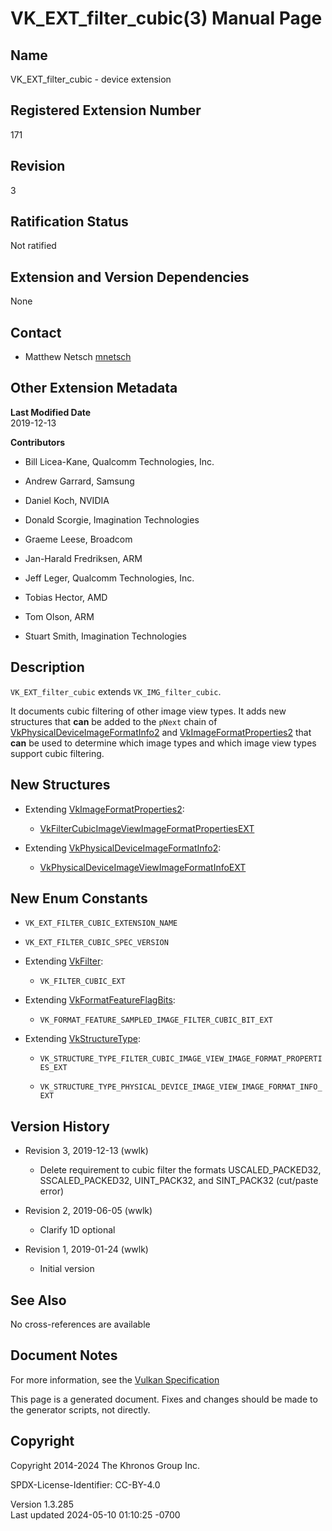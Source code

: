 # VK_EXT_filter_cubic(3) Manual Page

## Name

VK_EXT_filter_cubic - device extension



## <a href="#_registered_extension_number" class="anchor"></a>Registered Extension Number

171

## <a href="#_revision" class="anchor"></a>Revision

3

## <a href="#_ratification_status" class="anchor"></a>Ratification Status

Not ratified

## <a href="#_extension_and_version_dependencies" class="anchor"></a>Extension and Version Dependencies

None

## <a href="#_contact" class="anchor"></a>Contact

- Matthew Netsch <a
  href="https://github.com/KhronosGroup/Vulkan-Docs/issues/new?body=%5BVK_EXT_filter_cubic%5D%20@mnetsch%0A*Here%20describe%20the%20issue%20or%20question%20you%20have%20about%20the%20VK_EXT_filter_cubic%20extension*"
  target="_blank" rel="nofollow noopener"><em></em>mnetsch</a>

## <a href="#_other_extension_metadata" class="anchor"></a>Other Extension Metadata

**Last Modified Date**  
2019-12-13

**Contributors**  
- Bill Licea-Kane, Qualcomm Technologies, Inc.

- Andrew Garrard, Samsung

- Daniel Koch, NVIDIA

- Donald Scorgie, Imagination Technologies

- Graeme Leese, Broadcom

- Jan-Harald Fredriksen, ARM

- Jeff Leger, Qualcomm Technologies, Inc.

- Tobias Hector, AMD

- Tom Olson, ARM

- Stuart Smith, Imagination Technologies

## <a href="#_description" class="anchor"></a>Description

`VK_EXT_filter_cubic` extends `VK_IMG_filter_cubic`.

It documents cubic filtering of other image view types. It adds new
structures that **can** be added to the `pNext` chain of
[VkPhysicalDeviceImageFormatInfo2](https://registry.khronos.org/vulkan/specs/1.3-extensions/man/html/VkPhysicalDeviceImageFormatInfo2.html)
and [VkImageFormatProperties2](https://registry.khronos.org/vulkan/specs/1.3-extensions/man/html/VkImageFormatProperties2.html) that
**can** be used to determine which image types and which image view
types support cubic filtering.

## <a href="#_new_structures" class="anchor"></a>New Structures

- Extending [VkImageFormatProperties2](https://registry.khronos.org/vulkan/specs/1.3-extensions/man/html/VkImageFormatProperties2.html):

  - [VkFilterCubicImageViewImageFormatPropertiesEXT](https://registry.khronos.org/vulkan/specs/1.3-extensions/man/html/VkFilterCubicImageViewImageFormatPropertiesEXT.html)

- Extending
  [VkPhysicalDeviceImageFormatInfo2](https://registry.khronos.org/vulkan/specs/1.3-extensions/man/html/VkPhysicalDeviceImageFormatInfo2.html):

  - [VkPhysicalDeviceImageViewImageFormatInfoEXT](https://registry.khronos.org/vulkan/specs/1.3-extensions/man/html/VkPhysicalDeviceImageViewImageFormatInfoEXT.html)

## <a href="#_new_enum_constants" class="anchor"></a>New Enum Constants

- `VK_EXT_FILTER_CUBIC_EXTENSION_NAME`

- `VK_EXT_FILTER_CUBIC_SPEC_VERSION`

- Extending [VkFilter](https://registry.khronos.org/vulkan/specs/1.3-extensions/man/html/VkFilter.html):

  - `VK_FILTER_CUBIC_EXT`

- Extending [VkFormatFeatureFlagBits](https://registry.khronos.org/vulkan/specs/1.3-extensions/man/html/VkFormatFeatureFlagBits.html):

  - `VK_FORMAT_FEATURE_SAMPLED_IMAGE_FILTER_CUBIC_BIT_EXT`

- Extending [VkStructureType](https://registry.khronos.org/vulkan/specs/1.3-extensions/man/html/VkStructureType.html):

  - `VK_STRUCTURE_TYPE_FILTER_CUBIC_IMAGE_VIEW_IMAGE_FORMAT_PROPERTIES_EXT`

  - `VK_STRUCTURE_TYPE_PHYSICAL_DEVICE_IMAGE_VIEW_IMAGE_FORMAT_INFO_EXT`

## <a href="#_version_history" class="anchor"></a>Version History

- Revision 3, 2019-12-13 (wwlk)

  - Delete requirement to cubic filter the formats USCALED_PACKED32,
    SSCALED_PACKED32, UINT_PACK32, and SINT_PACK32 (cut/paste error)

- Revision 2, 2019-06-05 (wwlk)

  - Clarify 1D optional

- Revision 1, 2019-01-24 (wwlk)

  - Initial version

## <a href="#_see_also" class="anchor"></a>See Also

No cross-references are available

## <a href="#_document_notes" class="anchor"></a>Document Notes

For more information, see the <a
href="https://registry.khronos.org/vulkan/specs/1.3-extensions/html/vkspec.html#VK_EXT_filter_cubic"
target="_blank" rel="noopener">Vulkan Specification</a>

This page is a generated document. Fixes and changes should be made to
the generator scripts, not directly.

## <a href="#_copyright" class="anchor"></a>Copyright

Copyright 2014-2024 The Khronos Group Inc.

SPDX-License-Identifier: CC-BY-4.0

Version 1.3.285  
Last updated 2024-05-10 01:10:25 -0700
